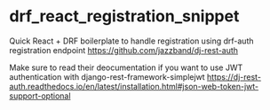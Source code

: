 # drf_react_registration_snippet

Quick React + DRF boilerplate to handle registration using drf-auth registration endpoint https://github.com/jazzband/dj-rest-auth

Make sure to read their deocumentation if you want to use JWT authentication with django-rest-framework-simplejwt https://dj-rest-auth.readthedocs.io/en/latest/installation.html#json-web-token-jwt-support-optional


